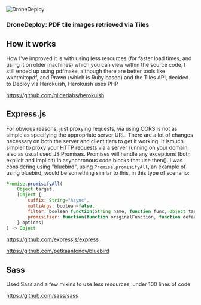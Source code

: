 ![DroneDeploy](http://www.getprowl.com/images/dd.png)

 
### DroneDeploy: PDF tile images retrieved via Tiles


## How it works

How I've improved it is with using less resources (for faster load times, and using it on older machines) which you can view within the source code, I still ended up using pdfmake, although there are better tools like wkhtmltopdf, and Prawn (which is Ruby based) and the Tiles API, decided to Deploy via Herokuish, Herokuish uses PHP

https://github.com/gliderlabs/herokuish

## Express.js

For obvious reasons, just proxying requests, via using CORS is not as simple as specifying the appropriate server URL. There are a lot of changes necessary on both the server and client tiers to get it working. It ismuch simpler to proxy your HTTP requests via a server running on your domain, also as usual used JS Promises. Promises will handle any exceptions (both explicit and implicit) in asynchronous code blocks that use then(). I was considering using "bluebird", using ```Promise.promisifyAll```, an example of using bluebird, would be something similar to this, in this type of scenario:

```javascript
Promise.promisifyAll(
    Object target,
    [Object {
        suffix: String="Async",
        multiArgs: boolean=false,
        filter: boolean function(String name, function func, Object target, boolean passesDefaultFilter),
        promisifier: function(function originalFunction, function defaultPromisifier)
    } options]
) -> Object
```
https://github.com/expressjs/express

https://github.com/petkaantonov/bluebird

## Sass 

Used Sass and a few mixins to use less resources, under 100 lines of code

https://github.com/sass/sass

